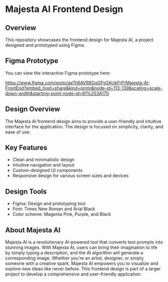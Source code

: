 # Majesta AI Frontend Design

## Overview

This repository showcases the frontend design for Majesta AI, a project designed and prototyped using Figma.

## Figma Prototype

You can view the interactive Figma prototype here:

https://www.figma.com/proto/aeTti6AVR8GqGFg3AUkFrP/Majesta-AI-FrontEnd?embed_host=share&kind=proto&node-id=113-139&scaling=scale-down-width&starting-point-node-id=81%253A170

## Design Overview

The Majesta AI frontend design aims to provide a user-friendly and intuitive interface for the application. The design is focused on simplicity, clarity, and ease of use.

## Key Features

* Clean and minimalistic design
* Intuitive navigation and layout
* Custom-designed UI components
* Responsive design for various screen sizes and devices

## Design Tools

* Figma: Design and prototyping tool
* Font: Times New Roman and Arial Black
* Color scheme: Magenta Pink, Purple, and Black

## About Majesta AI

Majesta AI is a revolutionary AI-powered tool that converts text prompts into stunning images. With Majesta AI, users can bring their imagination to life by simply typing a description, and the AI algorithm will generate a corresponding image. Whether you're an artist, designer, or simply someone with a creative spark, Majesta AI empowers you to visualize and explore new ideas like never before. This frontend design is part of a larger project to develop a comprehensive and user-friendly application.
